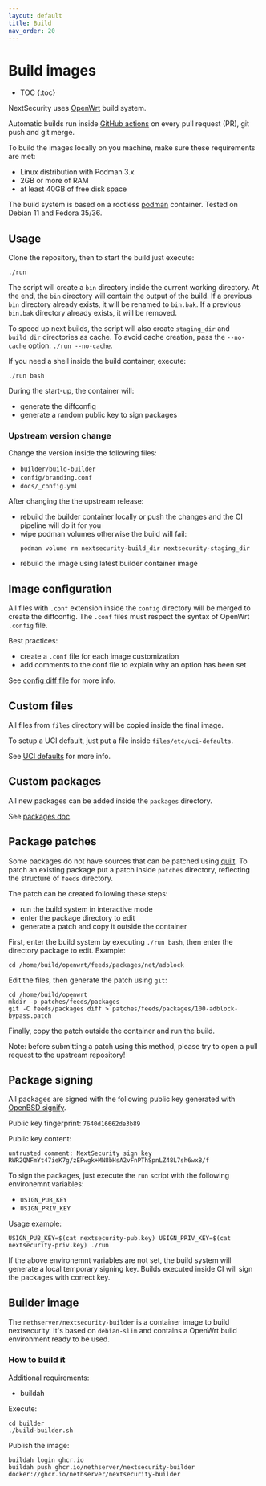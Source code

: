 ```yaml
---
layout: default
title: Build
nav_order: 20
---
```


# Build images

* TOC
{:toc}

NextSecurity uses [OpenWrt](https://openwrt.org/) build system.

Automatic builds run inside [GitHub actions](https://github.com/NethServer/nextsecurity/actions)
on every pull request (PR), git push and git merge.

To build the images locally on you machine, make sure these requirements are met:

- Linux distribution with Podman 3.x
- 2GB or more of RAM
- at least 40GB of free disk space

The build system is based on a rootless [podman](https://podman.io/) container.
Tested on Debian 11 and Fedora 35/36.

## Usage

Clone the repository, then to start the build just execute:
```
./run
```

The script will create a `bin` directory inside the current working directory.
At the end, the `bin` directory will contain the output of the build.
If a previous `bin` directory already exists, it will be renamed to `bin.bak`.
If a previous `bin.bak` directory already exists, it will be removed.

To speed up next builds, the script will also create `staging_dir` and `build_dir` directories as cache.
To avoid cache creation, pass the `--no-cache` option: `./run --no-cache`.

If you need a shell inside the build container, execute:
```
./run bash
```

During the start-up, the container will:

- generate the diffconfig
- generate a random public key to sign packages

### Upstream version change

Change the version inside the following files:

- `builder/build-builder`
- `config/branding.conf`
- `docs/_config.yml`

After changing the the upstream release:

- rebuild the builder container locally or push the changes and the CI pipeline will do it for you
- wipe podman volumes  otherwise the build will fail:
  ```
  podman volume rm nextsecurity-build_dir nextsecurity-staging_dir
  ```
- rebuild the image using latest builder container image

## Image configuration

All files with `.conf` extension inside the `config` directory will be merged to create the diffconfig.
The `.conf` files must respect the syntax of OpenWrt `.config` file.

Best practices:

- create a `.conf` file for each image customization
- add comments to the conf file to explain why an option has been set

See [config diff file](https://openwrt.org/docs/guide-developer/toolchain/use-buildsystem#configure_using_config_diff_file) for more info.

## Custom files

All files from `files` directory will be copied inside the final image.

To setup a UCI default, just put a file inside `files/etc/uci-defaults`.

See [UCI  defaults](https://openwrt.org/docs/guide-developer/uci-defaults) for more info.

## Custom packages

All new packages can be added inside the `packages` directory.

See [packages doc](../packages/).

## Package patches

Some packages do not have sources that can be patched using [quilt](https://openwrt.org/docs/guide-developer/toolchain/use-patches-with-buildsystem).
To patch an existing package put a patch inside `patches` directory, reflecting the structure of `feeds` directory.

The patch can be created following these steps:

- run the build system in interactive mode
- enter the package directory to edit
- generate a patch and copy it outside the container

First, enter the build system by executing `./run bash`, then enter the directory package to edit. Example:
```
cd /home/build/openwrt/feeds/packages/net/adblock
```

Edit the files, then generate the patch using `git`:
```
cd /home/build/openwrt
mkdir -p patches/feeds/packages
git -C feeds/packages diff > patches/feeds/packages/100-adblock-bypass.patch
```

Finally, copy the patch outside the container and run the build.

Note: before submitting a patch using this method, please try to open a pull request to the upstream repository!

## Package signing

All packages are signed with the following public key generated with [OpenBSD signify](nextsecurity-pub.key).

Public key fingerprint: `7640d16662de3b89`

Public key content:
```
untrusted comment: NextSecurity sign key
RWR2QNFmYt47ieK7g/zEPwgk+MN8bHsA2vFnPThSpnLZ48L7sh6wxB/f
```

To sign the packages, just execute the `run` script with the following environemnt variables:
- `USIGN_PUB_KEY`
- `USIGN_PRIV_KEY`

Usage example:
```
USIGN_PUB_KEY=$(cat nextsecurity-pub.key) USIGN_PRIV_KEY=$(cat nextsecurity-priv.key) ./run
```

If the above environemnt variables are not set, the build system will generate a local temporary signing key.
Builds executed inside CI will sign the packages with correct key.

## Builder image

The `nethserver/nextsecurity-builder` is a container image to build nextsecurity.
It's based on `debian-slim` and contains a OpenWrt build environment ready to be used.

### How to build it

Additional requirements:

- buildah

Execute:
```
cd builder
./build-builder.sh
```

Publish the image:
```
buildah login ghcr.io
buildah push ghcr.io/nethserver/nextsecurity-builder docker://ghcr.io/nethserver/nextsecurity-builder
```
